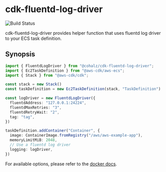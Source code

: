 
# cdk-fluentd-log-driver

![Build Status](https://travis-ci.org/cohalz/cdk-fluentd-log-driver.png?branch=master)

cdk-fluentd-log-driver provides helper function that uses fluentd log driver to your ECS task definition.

## Synopsis

```typescript
import { FluentdLogDriver } from "@cohalz/cdk-fluentd-log-driver";
import { Ec2TaskDefinition } from "@aws-cdk/aws-ecs";
import { Stack } from "@aws-cdk/cdk";

const stack = new Stack()
const taskDefinition = new Ec2TaskDefinition(stack, "TaskDefinition")

const logDriver = new FluentdLogDriver({
  fluentdAddress: "127.0.0.1:24224",
  fluentdMaxRetries: "3",
  fluentdRetryWait: "2",
  tag: "tag",
})

taskDefinition.addContainer("Container", {
  image: ContainerImage.fromRegistry("/aws/aws-example-app"),
  memoryLimitMiB: 2048,
  // Use a fluentd log driver
  logging: logDriver,
})
```

For available options, please refer to the [docker docs](https://docs.docker.com/config/containers/logging/fluentd/#options).
